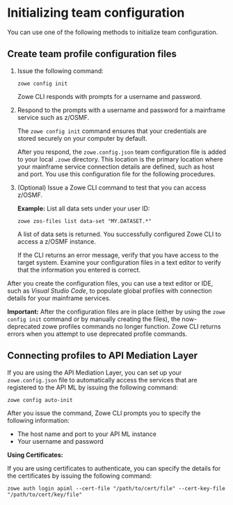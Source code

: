 # Initializing team configuration

You can use one of the following methods to initialize team configuration.

## Create team profile configuration files

1. Issue the following command:

    ```
    zowe config init
    ```

    Zowe CLI responds with prompts for a username and password.

2. Respond to the prompts with a username and password for a mainframe service such as z/OSMF.

    The `zowe config init` command ensures that your credentials are stored securely on your computer by default.

    After you respond, the `zowe.config.json` team configuration file is added to your local `.zowe` directory. This location is the primary location where your mainframe service connection details are defined, such as host and port. You use this configuration file for the following procedures.

3.  (Optional) Issue a Zowe CLI command to test that you can access z/OSMF.

    **Example:** List all data sets under your user ID:
    ```
    zowe zos-files list data-set "MY.DATASET.*"
    ```

    A list of data sets is returned. You successfully configured Zowe CLI to access a z/OSMF instance.
    
    If the CLI returns an error message, verify that you have access to the target system. Examine your configuration files in a text editor to verify that the information you entered is correct.

After you create the configuration files, you can use a text editor or IDE, such as *Visual Studio Code*, to populate global profiles with connection details for your mainframe services.

**Important:** After the configuration files are in place (either by using the `zowe config init` command or by manually creating the files), the now-deprecated zowe profiles commands no longer function. Zowe CLI returns errors when you attempt to use deprecated profile commands.

## Connecting profiles to API Mediation Layer

If you are using the API Mediation Layer, you can set up your `zowe.config.json` file to automatically access the services that are registered to the API ML by issuing the following command:

```
zowe config auto-init
```

After you issue the command, Zowe CLI prompts you to specify the following information:

- The host name and port to your API ML instance
- Your username and password

**Using Certificates:**

If you are using certificates to authenticate, you can specify the details for the certificates by issuing the following command:

```
zowe auth login apiml --cert-file "/path/to/cert/file" --cert-key-file "/path/to/cert/key/file"
```
